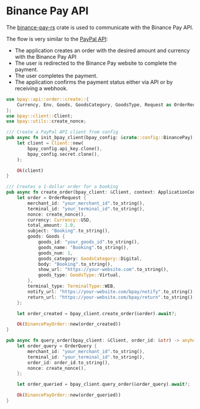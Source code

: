 # Binance Pay API

The [binance-pay-rs](https://docs.rs/binance-pay-rs/latest/bpay/) crate is used to communicate with the Binance Pay API.

The flow is very similar to the [PayPal API](./paypal_api.md):

- The application creates an order with the desired amount and currency with the Binance Pay API
- The user is redirected to the Binance Pay website to complete the payment.
- The user completes the payment.
- The application confirms the payment status either via API or by receiving a webhook.

```rust no_run
use bpay::api::order::create::{
    Currency, Env, Goods, GoodsCategory, GoodsType, Request as OrderRequest, TerminalType,
};
use bpay::client::Client;
use bpay::utils::create_nonce;

/// Create a PayPal API client from config
pub async fn init_bpay_client(bpay_config: &crate::config::BinancePay) -> anyhow::Result<Client> {
    let client = Client::new(
        bpay_config.api_key.clone(),
        bpay_config.secret.clone(),
    );

    Ok(client)
}

/// Creates a 1-dollar order for a booking
pub async fn create_order(bpay_client: &Client, context: ApplicationContext) -> anyhow::Result<BinancePayOrder> {
    let order = OrderRequest {
        merchant_id: "your_merchant_id".to_string(),
        terminal_id: "your_terminal_id".to_string(),
        nonce: create_nonce(),
        currency: Currency::USD,
        total_amount: 1.0,
        subject: "Booking".to_string(),
        goods: Goods {
            goods_id: "your_goods_id".to_string(),
            goods_name: "Booking".to_string(),
            goods_num: 1,
            goods_category: GoodsCategory::Digital,
            body: "Booking".to_string(),
            show_url: "https://your-website.com".to_string(),
            goods_type: GoodsType::Virtual,
        },
        terminal_type: TerminalType::WEB,
        notify_url: "https://your-website.com/bpay/notify".to_string(),
        return_url: "https://your-website.com/bpay/return".to_string(),
    };

    let order_created = bpay_client.create_order(&order).await?;

    Ok(BinancePayOrder::new(order_created))
}

pub async fn query_order(bpay_client: &Client, order_id: &str) -> anyhow::Result<BinancePayOrder> {
    let order_query = OrderQuery {
        merchant_id: "your_merchant_id".to_string(),
        terminal_id: "your_terminal_id".to_string(),
        order_id: order_id.to_string(),
        nonce: create_nonce(),
    };

    let order_queried = bpay_client.query_order(&order_query).await?;

    Ok(BinancePayOrder::new(order_queried))
}
```